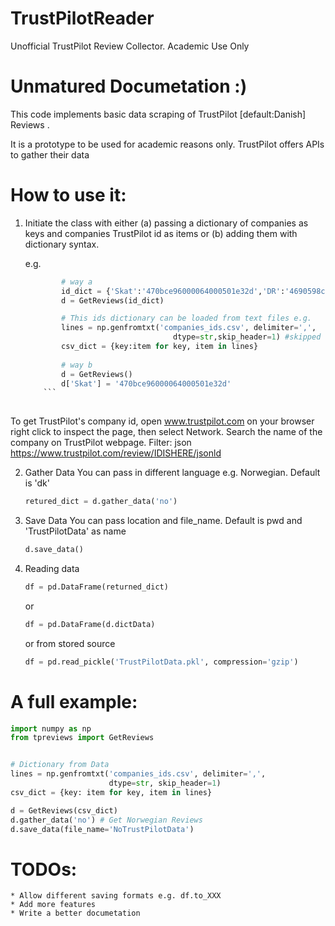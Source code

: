 # TrustPilotReader
Unofficial TrustPilot Review Collector. Academic Use Only

# Unmatured Documetation :)

This code implements basic data scraping of TrustPilot [default:Danish] Reviews .

It is a prototype to be used for academic reasons only.
TrustPilot offers APIs to gather their data
 

# How to use it:

1. Initiate the class with either (a) passing a dictionary of companies as keys
    and companies TrustPilot id as items or (b) adding them with dictionary syntax.

    e.g.
    ```python
            # way a
            id_dict = {'Skat':'470bce96000064000501e32d','DR':'4690598c00006400050003ee'}
            d = GetReviews(id_dict)

            # This ids dictionary can be loaded from text files e.g.
            lines = np.genfromtxt('companies_ids.csv', delimiter=',',
                                     dtype=str,skip_header=1) #skipped header
            csv_dict = {key:item for key, item in lines}
            
            # way b 
            d = GetReviews()
            d['Skat'] = '470bce96000064000501e32d'
        ``` 
        

To get TrustPilot's company id, open www.trustpilot.com on your browser
right click to inspect the page, then select Network. Search the name
of the company on TrustPilot webpage. Filter: json
https://www.trustpilot.com/review/IDISHERE/jsonld   

2. Gather Data 
    You can pass in different language e.g. Norwegian. Default is 'dk'
    ```python
    retured_dict = d.gather_data('no')
    ```
3. Save Data
    You can pass location and file_name. Default is pwd and 'TrustPilotData' as name
    ```python
    d.save_data()
    ```
4. Reading data
    ```python
    df = pd.DataFrame(returned_dict)
    ```
    or
    ```python
    df = pd.DataFrame(d.dictData)
    ```
    or from stored source

    ```python
    df = pd.read_pickle('TrustPilotData.pkl', compression='gzip')
    ```
# A full example:

```python
import numpy as np
from tpreviews import GetReviews


# Dictionary from Data 
lines = np.genfromtxt('companies_ids.csv', delimiter=',',
                      dtype=str, skip_header=1)
csv_dict = {key: item for key, item in lines}

d = GetReviews(csv_dict)
d.gather_data('no') # Get Norwegian Reviews
d.save_data(file_name='NoTrustPilotData')
```

# TODOs:
    * Allow different saving formats e.g. df.to_XXX
    * Add more features
    * Write a better documetation


